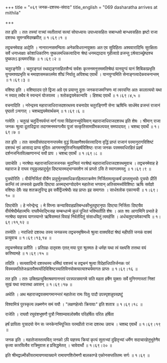 +++
title = "०६९ जनक-दशरथ-संवादः"
title_english = "069 dasharatha arrives at mithila"

+++


तत इति । ततः तस्यां रात्र्यां व्यतीतायां सत्यां सोपाध्यायः उपाध्यासहितः
सबान्धवो बान्धवसहितः हृष्टो राजा दशरथः सुमन्त्रमिदमब्रवीत्  ॥  १।६९।१
 ॥   

  

तद्वचनमेवाह अद्येति । नानारत्नसमन्विताः अनेकविधरत्नयुक्ताः अत एव
सुविहिताः अश्ववारादिभिः सुरक्षिताः सर्वे धनाध्यक्षाः कोशाधिकारिणः
पुष्कलमधिकत्वादिना श्रेष्ठं धनमद्यादाय गृहीत्वाग्रे व्रजन्तु
ऽश्रेयाञ्च्छ्रेष्ठश्च पुष्कलःऽ इत्यमरसिंहः  ॥  १।६९।२  ॥   

  

चतुरङ्गेति । चतुरङ्गलं रथाद्यङ्गसहितसैन्यं सर्वशः
कृत्स्नमनुत्तममतिश्रेष्ठं यानयुग्यं यानं शिबिकाप्रभृति युग्यमश्वप्रभृति
च ममाज्ञासमकालमेव शीघ्रं निर्यातु अपिशब्द एवार्थे । यानयुग्यमिति
सेनाङ्गत्वादेकवचनान्तम्  ॥  १।६९।३  ॥   

  

वशिष्ठ इति । वशिष्ठादय एते द्विजा अग्रे एव प्रयान्तु दूताः
जनकराजमन्त्रिणः मां त्वरयन्ति अतः कालात्ययो यथा न स्यात् तथैव मे
स्यन्दनं योजयस्व । श्लोकद्वयमेकान्वयि । हिशब्द एवार्थे  ॥  १।६९।४,५  ॥   

  

वचनादिति । नरेन्द्रस्य महाराजाधिराजदशरथस्य वचनादेव चतुरङ्गिणी सेना
ऋषिभिः सार्धमेव व्रजन्तं राजानं पृष्ठतो ऽन्वगात् । चशब्दद्वयमेवार्थकम्
 ॥  १।६९।६  ॥   

  

गत्वेति । चतुरहं चतुर्दिनपर्यन्तं मार्गं गत्वा विदेहानभ्युपेयिवान्
महाराजाधिराजदशरथ इति शेषः । श्रीमान् राजा जनकः श्रुत्वा दूतादिद्वारा
तदागमनमवगत्यैव पूजां सत्कृतिसामग्रीमकल्पयत् समपादयत् । चशब्द एवार्थे  ॥ 
१।६९।७  ॥   

  

तत इति । ततः सामग्रीसंपादनानन्तरमेव वृद्धं विलक्षणैश्वर्यवत्त्वादिना
वृद्धिं प्राप्तं राजानं परमानुरागविशिष्टं दशरथं नृपं आसाद्य प्राप्य
मुदितः आगमनश्रुतिजनितहर्षविशिष्टः राजा जनकः परममवधिरहितं प्रहर्षं
दर्शनजनितविलक्षणानन्दं ययौ प्राप । चशब्द एवार्थे  ॥  १।६९।८  ॥   

  

उवाचेति । नरश्रेष्ठः महाराजाधिराजजनकः मुदान्वितं नरश्रेष्ठं
महाराजाधिराजदशरथमुवाच । तद्वचनमेवाह हे महाराज हे राघव रघुकुलप्रादुर्भूत
दिष्ट्यास्मद्भाग्यवशेन त्वं प्राप्तो ऽसि ते स्वागतमस्तु  ॥  १।६९।९  ॥   

  

पुत्रयोरिति । वीर्यनिर्जितां वीर्येण प्रादुर्भूतसमाधिकरहितपराक्रमेण
निर्जितामत्युत्कर्षं प्राप्तामुभयोः पुत्रयोः प्रीतिं कान्तिं त्वं
लप्स्यसे द्रक्ष्यसि दिष्ट्या अस्मद्भाग्योदयेन महातेजा भगवान्
अतिसामर्थ्यविशिष्टः ऋषिः सर्वज्ञो वशिष्ठः देवैः सह शतक्रतुरिन्द्र इव
सर्वैर्द्विजश्रेष्ठैः सह प्राप्तः इह समागतः । सार्धश्लोक एकान्वयी  ॥ 
१।६९।१०  ॥   

  

दिष्ट्येति । हे नरेन्द्रेन्द्र । मे विघ्नाः
कन्याविवाहप्रतिबन्धकीभूतदुष्टनृपाः दिष्ट्या निर्जिताः दिष्ट्यैव
वीर्यश्रेष्ठैर्महात्मभिः राघवैर्भवद्भिःसह सम्बन्धान्मे कुलं पूजितं
भविष्यतीति शेषः । अतः श्वः आगामिनि प्रभाते हे नरश्रेष्ठ यज्ञस्य
यागस्यान्ते ऋषिसम्मतं विवाहं निर्वर्तयितुं संसाधयितुं त्वमर्हसि ।
अर्धचतुष्टयमेकान्वयि  ॥  १।६९।११,१२  ॥   

  

तस्येति । नराधिपो दशरथः तस्य जनकस्य तद्वचनमृषिमध्ये श्रुत्वा वाक्यविदां
श्रेष्ठं महीपतिं जनकं वाक्यं प्रत्युवाच  ॥  १।६९।१३,१४  ॥   

  

तद्वचनमेवाह प्रतीति । प्रतिग्रहः दातृवशः एतत् मया पुरा श्रुतमतः हे
धर्मज्ञ यथा त्वं वक्ष्यसि तत्तथा वयं करिष्यामहे  ॥  १।६९।१५  ॥   

  

तदिति । सत्यवादिनो दशरथस्य धर्मिष्ठं यशस्यं च तद्वचनं श्रुत्वा
विदेहाधिपतिर्जनकः परं
विस्मयमतितेजःप्रतापैश्वर्यादिविशिष्टस्यातिविनयोक्त्यात्याश्चर्यमागतः
प्राप्तः  ॥  १।६९।१६  ॥   

  

तत इति । ततः उक्तिप्रत्युक्तिश्रवणानन्तरं परस्परसमागमे सति महता हर्षेण
युक्ताः सर्वे मुनिगणास्तां निशां सुखं यथा स्यात्तथा अवसन्  ॥  १।६९।१७
 ॥   

  

अथेति । अथ महाराजद्वयसमागमानन्तरं महातेजा रामः पितुः पादौ
उपस्पृशन्नुपस्प्रष्टुं  

विश्वामित्रं पुरस्कृत्य लक्ष्मणेन समं ययौ । "लक्षणहेत्वोः क्रिययाः" इति
शतात्र  ॥  १।६९।१८  ॥   

  

राजेति । राघवौ रघुवंशभूषणौ पुत्रौ निशाम्यावलोक्यैव परिहर्षितः परितः
हर्षिता  

हर्षं प्रापिताः पुत्रादयो येन सः जनकेनाभिपूजितः परमप्रीतो राजा दशरथः
उवाच । चशब्द एवार्थे  ॥  १।६९।१९  ॥   

  

जनक इति । महातेजास्तत्ववित् जनको ऽपि यज्ञस्य क्रियां कृत्यं सुताभ्यां
दुहितृभ्यां धर्मेण सदाचारहेतुभूतेनैव कृत्वा कारयित्वैव रात्रिमुवास ह
प्रसिद्धमेतत् । चावेवार्थौ  ॥  १।६९।२०  ॥   

  

इति श्रीमद्वाल्मीकीयरामायणव्याख्याने रामायणशिरोमणौ बालकाण्डे
एकोनसप्ततितमः सर्गः  ॥  १।६९  ॥   

  

  


